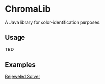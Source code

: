 # ChromaLib
A Java library for color-identification purposes.

## Usage 
TBD

## Examples
[Bejeweled Solver](https://www.youtube.com)
